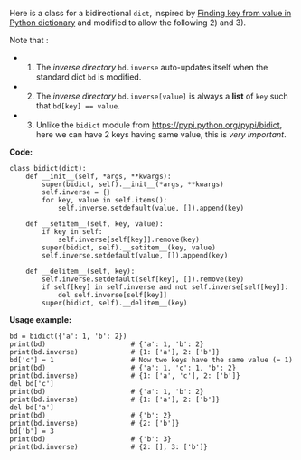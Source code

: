 Here is a class for a bidirectional `dict`, inspired by [Finding key from value in Python dictionary](https://stackoverflow.com/questions/7657457/finding-key-from-value-in-python-dictionar) and modified to allow the following 2) and 3).

 Note that :

* 1) The *inverse directory* `bd.inverse` auto-updates itself when the standard dict `bd` is modified.
* 2) The *inverse directory* `bd.inverse[value]` is always a **list** of `key` such that `bd[key] == value`.
* 3) Unlike the `bidict` module from https://pypi.python.org/pypi/bidict, here we can have 2 keys having same value, this is *very important*.

**Code:**

    class bidict(dict):
        def __init__(self, *args, **kwargs):
            super(bidict, self).__init__(*args, **kwargs)
            self.inverse = {}
            for key, value in self.items():
                self.inverse.setdefault(value, []).append(key) 
    
        def __setitem__(self, key, value):
            if key in self:
                self.inverse[self[key]].remove(key) 
            super(bidict, self).__setitem__(key, value)
            self.inverse.setdefault(value, []).append(key)        
    
        def __delitem__(self, key):
            self.inverse.setdefault(self[key], []).remove(key)
            if self[key] in self.inverse and not self.inverse[self[key]]: 
                del self.inverse[self[key]]
            super(bidict, self).__delitem__(key)



**Usage example:**
       
    bd = bidict({'a': 1, 'b': 2})  
    print(bd)                     # {'a': 1, 'b': 2}                 
    print(bd.inverse)             # {1: ['a'], 2: ['b']}
    bd['c'] = 1                   # Now two keys have the same value (= 1)
    print(bd)                     # {'a': 1, 'c': 1, 'b': 2}
    print(bd.inverse)             # {1: ['a', 'c'], 2: ['b']}
    del bd['c']
    print(bd)                     # {'a': 1, 'b': 2}
    print(bd.inverse)             # {1: ['a'], 2: ['b']}
    del bd['a']
    print(bd)                     # {'b': 2}
    print(bd.inverse)             # {2: ['b']}
    bd['b'] = 3
    print(bd)                     # {'b': 3}
    print(bd.inverse)             # {2: [], 3: ['b']}